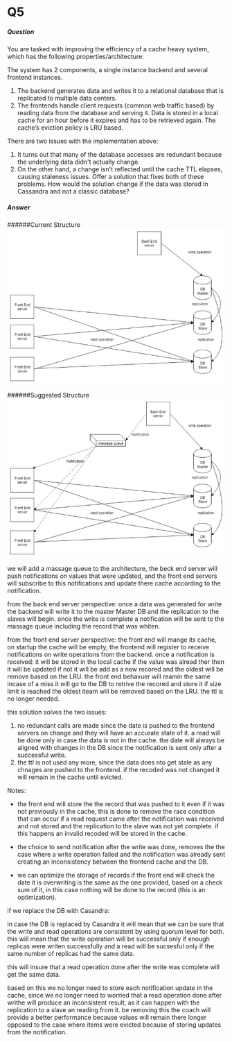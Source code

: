 # Q5

##### Question
You are tasked with improving the efficiency of a cache heavy system, which has the following
properties/architecture:

The system has 2 components, a single instance backend and several frontend instances.
1. The backend generates data and writes it to a relational database that is replicated to
multiple data centers.
2. The frontends handle client requests (common web traffic based) by reading data from
the database and serving it. Data is stored in a local cache for an hour before it expires
and has to be retrieved again. The cache’s eviction policy is LRU based.

There are two issues with the implementation above:
1. It turns out that many of the database accesses are redundant because the underlying
data didn't actually change.
2. On the other hand, a change isn't reflected until the cache TTL elapses, causing
staleness issues.
Offer a solution that fixes both of these problems. How would the solution change if the data
was stored in Cassandra and not a classic database?

##### Answer


######Current Structure
![Alt text](image/current.jpg?raw=true "current structure")


######Suggested Structure
![Alt text](image/new.jpg?raw=true "suggested structure")

we will add a massage queue to the architecture, 
the beck end server will push notifications on values that were updated,
and the front end servers will subscribe to this notifications and update there cache according to the notification.

from the back end server perspective:
once a data was generated for write the backend will write it to the master Master DB and the replication to the slaves will begin.
once the write is complete a notification will be sent to the massage queue including the record that was whiten.

from the front end server perspective:
the front end will mange its cache,
on startup the cache will be empty, the frontend will register to receive notifications on write operations from the backend.
once a notification is received:
it will be stored in the local cache if the value was alread ther then it will be updated if not it will be add as a new recored and the oldest will be remove based on the LRU.
the front end behavuer will reamin the same incase of a miss it will go to the DB to retrive the recored and store it if size limit is reached the oldest iteam will be removed based on the LRU.
the ttl is no longer needed.



this solution solves the two issues:
1.  no redundant calls are made since the date is pushed to the frontend servers on change and they will have an accurate state of it.
a read will be done only in case the data is not in the cache.
the date will always be aligned with changes in the DB since the notification is sent only after a successful write.
2.  the ttl is not used any more, since the data does nto get stale as any chnages are pushed to the frontend.
if the recoded was not changed it will remain in the cache until evicted.


 
Notes:
- the front end will store the the record that was pushed to it even if it was not previously in the cache,
this is done to remove the race condition that can occur if a read request came after the notification was received and not stored and the replication to the slave was not yet complete.
if this happens an invalid recoded will be stored in the cache.

- the choice to send notification after the write was done, removes the the case where a write operation failed and the notification was already sent creating an inconsistency between the frontend cache and the DB.

- we can optimize the storage of records if the front end will check the date it is overwriting is the same as the one provided, based on a check sum of it,
 in this case nothing will be done to the record (this is an optimization).
 
if we replace the DB with Casandra:

in case the DB is replaced by Casandra it will mean that we can be sure that the write and read operations are consistent by using quorum level for both.
this will mean that the write operation will be successful only if enough replicas were writen successfully and a read will be sucsesful only if the same number of replicas had the same data.

this will insure that a read operation done after the write was complete will get the same data.
 
based on this we no longer need to store each notification update in the cache, since we no longer need to worried that a read operation done after writhe will produce an inconsistent result,
as it can happen with the replication to a slave an reading from it.
be removing this the coach will provide a better performance because values will remain there longer opposed to the case where items were evicted because of storing updates from the notification. 



